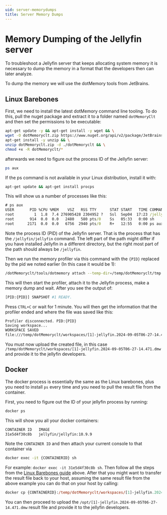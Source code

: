 ```yaml
---
uid: server-memorydumps
title: Server Memory Dumps
---
```


# Memory Dumping of the Jellyfin server

To troubleshoot a Jellyfin server that keeps allocating system memory it is necessary to dump the memory in a format that the developers then can later analyze.

To dump the memory we will use the dotMemory tools from JetBrains.

## Linux Barebones

First, we need to install the latest dotMemory command line tooling.
To do this, pull the nuget package and extract it to a folder named `dotMemoryClt` and then set the permissions to be executable:

```sh
apt-get update -y && apt-get install -y wget && \
wget -O dotMemoryclt.zip https://www.nuget.org/api/v2/package/JetBrains.dotMemory.Console.linux-x64/2024.2.2 && \
apt-get install -y unzip && \
unzip dotMemoryclt.zip -d ./dotMemoryclt && \
chmod +x -R dotMemoryclt/*
```

afterwards we need to figure out the process ID of the Jellyfin server:

```sh
ps aux
```

If the ps command is not available in your Linux distribution, install it with:

```sh
apt-get update && apt-get install procps
```

This will show us a number of processes like this:

```cmd
# ps aux
USER       PID %CPU %MEM    VSZ   RSS TTY      STAT START   TIME COMMAND
root         1  1.8  7.4 276905428 2304952 ?   Ssl  Sep04  17:23 /jellyfin/jellyfin
root       914  0.0  0.0   2480   580 pts/0    Ss   05:33   0:00 sh
root      2171  0.0  0.0   6756  2940 pts/0    R+   12:55   0:00 ps aux
```

Note the process ID (PID) of the Jellyfin server. That is the process that has the `/jellyfin/jellyfin` command. The left part of the path might differ if you have installed Jellyfin in a different directory, but the right most part of the path should always be `/jellyfin`.

Then we run the memory profiler via this command with the `{PID}` replaced by the pid we noted earlier (In this case it would be 1):

```sh
/dotMemoryclt/tools/dotmemory attach --temp-dir=/temp/dotMemoryclt/tmp --timeout=1m  --trigger-on-activation -m=1 --save-to-dir=/temp/dotMemoryclt/workspaces --log-file=/temp/dotMemoryclt/tmp/log.txt {PID} --all
```

This will then start the profiler, attach it to the Jellyfin process, make a memory dump and wait. After you see the output of:

```sh
[PID:{PID}] SNAPSHOT #1 READY.
```

Press `CTRL+C` or wait for 1 minute. You will then get the information that the profiler ended and where the file was saved like this:

```sh
Profiler disconnected. PID:{PID}
Saving workspace...
WORKSPACE SAVED
file:///temp/dotMemoryclt/workspaces/[1]-jellyfin.2024-09-05T06-27-14.471.dmw
```

You must now upload the created file, in this case `/temp/dotMemoryclt/workspaces/[1]-jellyfin.2024-09-05T06-27-14.471.dmw` and provide it to the jellyfin developers.

## Docker

The docker process is essentially the same as the Linux barebones, plus you need to install `ps` every time and you need to pull the result file from the container.

First, you need to figure out the ID of your jellyfin process by running:

```sh
docker ps
```

This will show you all your docker containers:

```sh
CONTAINER ID   IMAGE                                                        COMMAND                  CREATED         STATUS                   PORTS                                                                                                                                               NAMES
31e5d4f30c8b   jellyfin/jellyfin:10.9.9                                     "/jellyfin/jellyfin"     15 hours ago    Up 15 hours (healthy)    8096/tcp
```

Note the `CONTAINER ID` and then attach your current console to that container via

```sh
docker exec -it {CONTAINERID} sh
```

For example: `docker exec -it 31e5d4f30c8b sh`. Then follow all the steps from the [Linux Barebones guide](/docs/general/administration/troubleshooting/memory-dumping.md#linux-barebones) above. After that you might want to transfer the result file back to your host, assuming the same result file from the above example you can do that on your host by calling:

```ps
docker cp {CONTAINERID}:/temp/dotMemoryclt/workspaces/[1]-jellyfin.2024-09-05T06-27-14.471.dmw /opt/[1]-jellyfin.2024-09-05T06-27-14.471.dmw
```

You can then proceed to upload the `/opt/[1]-jellyfin.2024-09-05T06-27-14.471.dmw` result file and provide it to the jellyfin developers.
